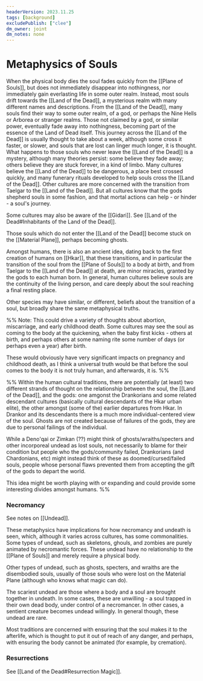```yaml
---
headerVersion: 2023.11.25
tags: [background]
excludePublish: ["clee"]
dm_owner: joint
dm_notes: none
---
```

# Metaphysics of Souls

When the physical body dies the soul fades quickly from the [[Plane of Souls]], but does not immediately disappear into nothingness, nor immediately gain everlasting life in some outer realm. Instead, most souls drift towards the [[Land of the Dead]], a mysterious realm with many different names and descriptions. From the [[Land of the Dead]], many souls find their way to some outer realm, of a god, or perhaps the Nine Hells or Arborea or stranger realms. Those not claimed by a god, or similar power, eventually fade away into nothingness, becoming part of the essence of the Land of Dead itself. This journey across the [[Land of the Dead]] is usually thought to take about a week, although some cross it faster, or slower, and souls that are lost can linger much longer, it is thought. What happens to those souls who never leave the [[Land of the Dead]] is a mystery, although many theories persist: some believe they fade away; others believe they are stuck forever, in a kind of limbo. Many cultures believe the [[Land of the Dead]] to be dangerous, a place best crossed quickly, and many funerary rituals developed to help souls cross the [[Land of the Dead]]. Other cultures are more concerned with the transition from Taelgar to the [[Land of the Dead]]. But all cultures know that the gods shepherd souls in some fashion, and that mortal actions can help - or hinder - a soul's journey. 

Some cultures may also be aware of the [[Gidari]]. See [[Land of the Dead#Inhabitants of the Land of the Dead]].

Those souls which do not enter the [[Land of the Dead]] become stuck on the [[Material Plane]], perhaps becoming ghosts.

Amongst humans, there is also an ancient idea, dating back to the first creation of humans on [[Hkar]], that these transitions, and in particular the transition of the soul from the [[Plane of Souls]] to a body at birth, and from Taelgar to the [[Land of the Dead]] at death, are minor miracles, granted by the gods to each human born. In general, human cultures believe souls are the continuity of the living person, and care deeply about the soul reaching a final resting place.

Other species may have similar, or different, beliefs about the transition of a soul, but broadly share the same metaphysical truths. 

%% Note: This could drive a variety of thoughts about abortion, miscarriage, and early childhood death. Some cultures may see the soul as coming to the body at the quickening, when the baby first kicks - others at birth, and perhaps others at some naming rite some number of days (or perhaps even a year) after birth. 

These would obviously have very significant impacts on pregnancy and childhood death, as I think a universal truth would be that before the soul comes to the body it is not truly human, and afterwards, it is.
%%

%%
Within the human cultural traditions, there are potentially (at least) two different strands of thought on the relationship between the soul, the [[Land of the Dead]], and the gods: one amgonst the Drankorians and some related descendant cultures (basically cultural descendants of the Hkar urban elite), the other amongst (some of the) earlier departures from Hkar. In Drankor and its descendants there is a much more individual-centered view of the soul. Ghosts are not created because of failures of the gods, they are due to personal failings of the individual. 

While a Deno'qai or Zimkan (??) might think of ghosts/wraiths/specters and other incorporeal undead as lost souls, not necessarily to blame for their condition but people who the gods/community failed, Drankorians (and Chardonians, etc) might instead think of these as doomed/cursed/failed souls, people whose personal flaws prevented them from accepting the gift of the gods to depart the world.

This idea might be worth playing with or expanding and could provide some interesting divides amongst humans.
%%

### Necromancy

See notes on [[Undead]].

These metaphysics have implications for how necromancy and undeath is seen, which, although it varies across cultures, has some commonalities. Some types of undead, such as skeletons, ghouls, and zombies are purely animated by necromantic forces. These undead have no relationship to the [[Plane of Souls]] and merely require a physical body. 

Other types of undead, such as ghosts, specters, and wraiths are the disembodied souls, usually of those souls who were lost on the Material Plane (although who knows what magic can do). 

The scariest undead are those where a body and a soul are brought together in undeath. In some cases, these are unwilling - a soul trapped in their own dead body, under control of a necromancer. In other cases, a sentient creature becomes undead willingly. In general though, these undead are rare. 

Most traditions are concerned with ensuring that the soul makes it to the afterlife, which is thought to put it out of reach of any danger, and perhaps, with ensuring the body cannot be animated (for example, by cremation).
### Resurrections
See [[Land of the Dead#Resurrection Magic]].